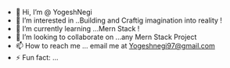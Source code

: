 - 👋 Hi, I’m @ YogeshNegi
- 👀 I’m interested in ..Building and Craftig imagination into reality ! 
- 🌱 I’m currently learning ...Mern Stack !
- 💞️ I’m looking to collaborate on ...any Mern Stack Project
- 📫 How to reach me ... email me at Yogeshnegi97@gmail.com
- ⚡ Fun fact: ...

<!---
YogeshNegi10/YogeshNegi10 is a ✨ special ✨ repository because its `README.md` (this file) appears on your GitHub profile.
You can click the Preview link to take a look at your changes.
--->
